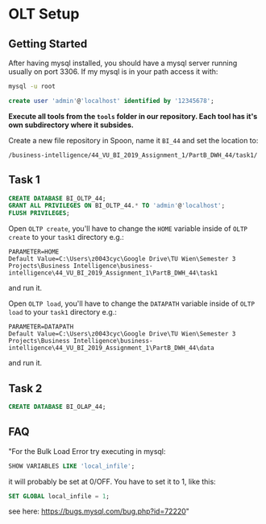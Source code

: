 # OLT Setup

## Getting Started

After having mysql installed, you should have a mysql server running usually on port 3306. If my mysql is in your path access it with:

```bash
mysql -u root
```

```sql
create user 'admin'@'localhost' identified by '12345678';
```

**Execute all tools from the `tools` folder in our repository. Each tool has it's own subdirectory where it subsides.**

Create a new file repository in Spoon, name it `BI_44` and set the location to:

```
/business-intelligence/44_VU_BI_2019_Assignment_1/PartB_DWH_44/task1/
```

## Task 1

```sql
CREATE DATABASE BI_OLTP_44;
GRANT ALL PRIVILEGES ON BI_OLTP_44.* TO 'admin'@'localhost';
FLUSH PRIVILEGES;
```

Open `OLTP create`, you'll have to change the `HOME` variable inside of `OLTP create` to your `task1` directory e.g.:
```
PARAMETER=HOME
Default Value=C:\Users\z0043cyc\Google Drive\TU Wien\Semester 3 Projects\Business Intelligence\business-intelligence\44_VU_BI_2019_Assignment_1\PartB_DWH_44\task1
```
and run it.

Open `OLTP load`, you'll have to change the `DATAPATH` variable inside of `OLTP load` to your `task1` directory e.g.:
```
PARAMETER=DATAPATH
Default Value=C:\Users\z0043cyc\Google Drive\TU Wien\Semester 3 Projects\Business Intelligence\business-intelligence\44_VU_BI_2019_Assignment_1\PartB_DWH_44\data
```
and run it.

## Task 2

```sql
CREATE DATABASE BI_OLAP_44;
```

## FAQ

"For the Bulk Load Error try executing in mysql:

```sql
SHOW VARIABLES LIKE 'local_infile';
```

it will probably be set at 0/OFF. You have to set it to 1, like this:

```sql
SET GLOBAL local_infile = 1;
```

see here: https://bugs.mysql.com/bug.php?id=72220"